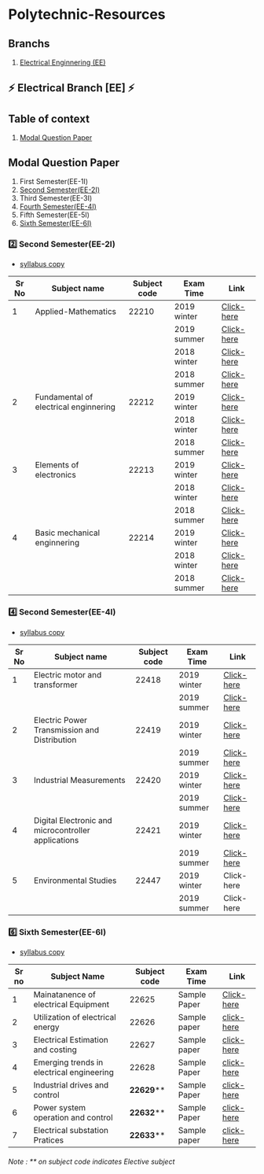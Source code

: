 # Polytechnic-Resources

## Branchs

1. [Electrical Enginnering (EE)](#zap-electrical-branch-ee-zap)

## :zap: Electrical Branch [EE] :zap:

<!-- Table of context for navigation in electrical branch file -->
## Table of context

1. [Modal Question Paper](#modal-question-paper)

<!-- Modal question paper (tablecontext - 1) -->
## Modal Question Paper

1. First Semester(EE-1I)
2. [Second Semester(EE-2I)](#second-semesteree-2i)
3. Third Semester(EE-3I)
4. [Fourth Semester(EE-4I)](#four-second-semesteree-4i)
5. Fifth Semester(EE-5I)
6. [Sixth Semester(EE-6I)](#six-sixth-semesteree-6i)

<!-- Second semester modal paper with syallabus copy -->
### :two: Second Semester(EE-2I)

<!-- Syallabus  -->
* [syllabus copy](https://drive.google.com/file/d/1WplDBhkOghhssaiQdVIdcfOJccx7A8tw/view)

<!-- Model Question paper table -->
 | **Sr No** | **Subject name**                      | **Subject code** | **Exam Time** | **Link**   |
|-----------|---------------------------------------|------------------|---------------|------------|
| 1         | Applied-Mathematics                   | 22210            | 2019 winter   | [Click-here](https://msbte.engg-info.website/sites/default/files/New%20fldr3_0/22210-2019-Winter-model-answer-paper%5BMsbte%20study%20resources%5D.pdf) |
|           |                                       |                  | 2019 summer   | [Click-here](https://msbte.engg-info.website/sites/default/files/s19mo%2022201-22334/22210-2019-Summer-model-answer-paper%5BMsbte-study-resources%5D.pdf) |
|           |                                       |                  | 2018 winter   | [Click-here](https://msbte.engg-info.website/sites/default/files/w18mo161718/22210-2018-Winter-model-answer-paper.pdf) |
|           |                                       |                  | 2018 summer   | [Click-here](https://msbte.engg-info.website/sites/default/files/s18moupto22233/22210-2018-Summer-model-answer-paper.pdf) |
| 2         | Fundamental of electrical enginnering | 22212            | 2019 winter   | [Click-here](https://msbte.engg-info.website/sites/default/files/New%20fldr3_0/22212-2019-Winter-model-answer-paper%5BMsbte%20study%20resources%5D.pdf) |
|           |                                       |                  | 2018 winter   | [Click-here](https://msbte.engg-info.website/sites/default/files/w18mo161718/22212-2018-Winter-model-answer-paper.pdf) |
|           |                                       |                  | 2018 summer   | [Click-here](https://msbte.engg-info.website/sites/default/files/s18moupto22233/22212-2018-Summer-model-answer-paper.pdf) |
| 3         | Elements of electronics               | 22213            | 2019 winter   | [Click-here](https://msbte.engg-info.website/sites/default/files/New%20fldr3_0/22213-2019-Winter-model-answer-paper%5BMsbte%20study%20resources%5D.pdf) |
|           |                                       |                  | 2018 winter   | [Click-here](https://msbte.engg-info.website/sites/default/files/w18mo161718/22213-2018-Winter-model-answer-paper.pdf) |
|           |                                       |                  | 2018 summer   | [Click-here](https://msbte.engg-info.website/sites/default/files/s18moupto22233/22213-2018-Summer-model-answer-paper.pdf) |
| 4         | Basic mechanical enginnering          | 22214            | 2019 winter   | [Click-here](https://msbte.engg-info.website/sites/default/files/New%20fldr3_0/22214-2019-Winter-model-answer-paper%5BMsbte%20study%20resources%5D.pdf) |
|           |                                       |                  | 2018 winter   | [Click-here](https://msbte.engg-info.website/sites/default/files/w18mo161718/22214-2018-Winter-model-answer-paper.pdf) |
|           |                                       |                  | 2018 summer   | [Click-here](https://msbte.engg-info.website/sites/default/files/s18moupto22233/22214-2018-Summer-model-answer-paper.pdf) |

<!-- Fourth semester modal paper with syallabus copy -->
### :four: Second Semester(EE-4I)

<!-- Syallabus -->
* [syllabus copy](https://drive.google.com/file/d/1Pd-aOMw4OVapii2H_9mjNiDEJT4z_Ltj/view)

<!-- Modal Question paper table -->

| **Sr No** | **Subject name**                                    | **Subject code** | **Exam Time** | **Link**   |
|-----------|-----------------------------------------------------|------------------|---------------|------------|
| 1         | Electric motor and transformer                      | 22418            | 2019 winter   | [Click-here](https://msbte.engg-info.website/sites/default/files/New%20fldr2/22418-2019-Winter-model-answer-paper%5BMsbte%20study%20resources%5D.pdf) |
|           |                                                     |                  | 2019 summer   | [Click-here](https://msbte.engg-info.website/sites/default/files/s19mo-22337-33446/22418-2019-Summer-model-answer-paper%5BMsbte-study-resources%5D.pdf) |
| 2         | Electric Power Transmission and Distribution        | 22419            | 2019 winter   | [Click-here](https://msbte.engg-info.website/sites/default/files/New%20fldr2/22419-2019-Winter-model-answer-paper%5BMsbte%20study%20resources%5D.pdf) |
|           |                                                     |                  | 2019 summer   | [Click-here](https://msbte.engg-info.website/sites/default/files/s19mo-22337-33446/22419-2019-Summer-model-answer-paper%5BMsbte-study-resources%5D.pdf) |
| 3         | Industrial Measurements                             | 22420            | 2019 winter   | [Click-here](https://msbte.engg-info.website/sites/default/files/New%20fldr2/22420-2019-Winter-model-answer-paper%5BMsbte%20study%20resources%5D.pdf) |
|           |                                                     |                  | 2019 summer   | [Click-here](https://msbte.engg-info.website/sites/default/files/s19mo-22337-33446/22420-2019-Summer-model-answer-paper%5BMsbte-study-resources%5D.pdf) |
| 4         | Digital Electronic and microcontroller applications | 22421            | 2019 winter   | [Click-here](https://msbte.engg-info.website/sites/default/files/New%20fldr2/22421-2019-Winter-model-answer-paper%5BMsbte%20study%20resources%5D.pdf) |
|           |                                                     |                  | 2019 summer   | [Click-here](https://msbte.engg-info.website/sites/default/files/s19mo-22337-33446/22421-2019-Summer-model-answer-paper%5BMsbte-study-resources%5D.pdf) |
| 5         | Environmental Studies                               | 22447            | 2019 winter   | Click-here |
|           |                                                     |                  | 2019 summer   | Click-here |


<!-- Sixth semester modal paper with syallabus copy -->
### :six: Sixth Semester(EE-6I)

<!-- Syallabus -->
* [syllabus copy](https://drive.google.com/file/d/19qa_s8ffwnpFBnY6KLqPwezGXzTNf-vA/view)

<!-- Modal Question paper table -->

| **Sr no** | **Subject Name**                          | **Subject code** | **Exam Time** | **Link**   |
|-----------|-------------------------------------------|------------------|---------------|------------|
| 1         | Mainatanence of electrical Equipment      | 22625            | Sample Paper  | [Click-here](https://msbte.engg-info.website/sites/default/files/sampleqp6sem/22625-sample-question-paper%5BMsbte%20study%20resources%5D.pdf) |
| 2         | Utilization of electrical energy          | 22626            | Sample paper  | [click-here](https://msbte.engg-info.website/sites/default/files/sampleqp6sem/22626-sample-question-paper%5BMsbte%20study%20resources%5D.pdf) |
| 3         | Electrical Estimation and costing         | 22627            | Sample paper  | [click-here](https://msbte.engg-info.website/sites/default/files/sampleqp6sem/22627-sample-question-paper%5BMsbte%20study%20resources%5D.pdf) |
| 4         | Emerging trends in electrical engineering | 22628            | Sample Paper  | [click-here](https://msbte.engg-info.website/sites/default/files/sampleqp6sem/22628-sample-question-paper%5BMsbte%20study%20resources%5D.pdf) |
| 5         | Industrial drives and control             | **22629****       | Sample Paper  | [click-here](https://msbte.engg-info.website/sites/default/files/sampleqp6sem/22629-sample-question-paper%5BMsbte%20study%20resources%5D.pdf) |
| 6         | Power system operation and control        | **22632****       | Sample Paper  | [click-here](https://msbte.engg-info.website/sites/default/files/sampleqp6sem/22632-sample-question-paper%5BMsbte%20study%20resources%5D.pdf) |
| 7         | Electrical substation Pratices            | **22633****           | Sample paper  | [click-here](https://msbte.engg-info.website/sites/default/files/sampleqp6sem/22633-sample-question-paper%5BMsbte%20study%20resources%5D.pdf) |

<!-- Elective subject note -->
<h6> Note : ** on subject code indicates Elective subject </h6>